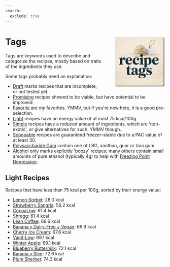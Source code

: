 ```yaml
---
search:
  exclude: true
---
```

# Tags<img style="float: right; margin-left: 1.5em;" width=160 alt="Logo" src="../assets/logo-tags.png" />

Tags are keywords used to describe and categorize the recipes,
mostly based on traits of the ingredients they use.

Some tags probably need an explanation:

 * [Draft](#tag:draft) marks recipes that are incomplete, or not tested yet.
 * [Promising](#tag:promising) recipes showed to be viable, but have potential to be improved.
 * [Favorite](#tag:favorite) are *my* favorites. YMMV, but if you're new here, it is a good pre-selection.
 * [Light](#tag:light) recipes have an energy value of at most 75 kcal/100g.
 * [Simple](#tag:simple) recipes have a reduced amount of ingredients, which are 'non-exotic', or give alternatives for such. YMMV though.
 * [Scoopable](#tag:scoopable) recipes are guaranteed freezer-stable due to a PAC value of at least 30.
 * [Polysaccharide Gum](#tag:polysaccharide-gum) contain one of LBG, xanthan, guar or tara gum.
 * [Alcohol](#tag:alcohol) only marks explicitly 'boozy' recipes; many others contain small amounts of pure ethanol (typically 4g) to help with [Freezing Point Depression](../info/glossary/#freezing-point-depression-factor-fpdf).

<!-- material/tags -->

## Light Recipes

Recipes that have less than 75 kcal per 100g, sorted by their energy value:

*   [Lemon Sorbet](/ice-creamery/L/Lemon%20Sorbet%20%28Deluxe%29): 28.0 kcal
*   [Strawberry Sangria](/ice-creamery/S/Strawberry%20Sangria%20%28Deluxe%29): 56.2 kcal
*   [CocoaLow](/ice-creamery/C/CocoaLow%20%28Deluxe%29): 61.4 kcal
*   [Shregg](/ice-creamery/S/Shregg%20%28Deluxe%29): 61.4 kcal
*   [Lean Coffee](/ice-creamery/L/Lean%20Coffee%20%28Deluxe%29): 66.6 kcal
*   [Banana • Dairy-Free + Vegan](/ice-creamery/B/Banana%20%E2%80%A2%20Dairy-Free%20%2B%20Vegan%20%28Deluxe%29): 66.9 kcal
*   [Cherry Ice Cream](/ice-creamery/C/Cherry%20Ice%20Cream%20%28Deluxe%29): 67.6 kcal
*   [Vanil-Low](/ice-creamery/V/Vanil-Low%20%28Deluxe%29): 69.1 kcal
*   [Winter Apple](/ice-creamery/W/Winter%20Apple%20%28Deluxe%29): 69.1 kcal
*   [Blueberry Buttermilk](/ice-creamery/B/Blueberry%20Buttermilk%20%28Deluxe%29): 72.1 kcal
*   [Banana • Slim](/ice-creamery/B/Banana%20%E2%80%A2%20Slim%20%28Deluxe%29): 72.6 kcal
*   [Plum Sherbet](/ice-creamery/P/Plum%20Sherbet%20%28Deluxe%29): 74.3 kcal

<!--
Ask a notebook at https://notebooklm.google.com/
with "all-recipes" as the source (see `recipes/README.md` for that).

List ALL recipes below 75kcal, with just their name and energy, sorted by energy.
Energy values are listed for each recipe in a list item starting with "Nutritional values per 100g/ml",
in the "NUTRITIONAL & OTHER INFO" section.
leave out the text " (Deluxe)" in the visible recipe name.
link the recipe name using Markdown format, with the URL prefix
"/ice-creamery/" followed by the first letter of the name as a 2nd path component,
and finally followed by the FULL original recipe name.
url-encode that link. so to reiterate, the links have the markdown format
"[shortened recipe name](url-encoded full recipe name)".
-->
